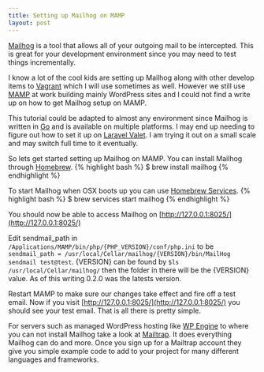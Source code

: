 ```yaml
---
title: Setting up Mailhog on MAMP
layout: post
---
```

[Mailhog](https://github.com/mailhog/MailHog) is a tool that allows all of your outgoing mail to be intercepted. This is great for your development environment since you may need to test things incrementally. 

I know a lot of the cool kids are setting up Mailhog along with other develop items to [Vagrant](https://www.vagrantup.com/) which I will use sometimes as well. However we still use [MAMP](https://www.mamp.info/) at work building mainly WordPress sites and I could not find a write up on how to get Mailhog setup on MAMP. 

This tutorial could be adapted to almost any environment since Mailhog is written in [Go](https://golang.org/) and is available on multiple platforms. I may end up needing to figure out how to set it up on [Laravel Valet](https://laravel.com/docs/valet). I am trying it out on a small scale and may switch full time to it eventually.

So lets get started setting up Mailhog on MAMP. You can install Mailhog through [Homebrew](http://brew.sh/).
{% highlight bash %}
$ brew install mailhog
{% endhighlight %}

To start Mailhog when OSX boots up you can use [Homebrew Services](https://github.com/Homebrew/homebrew-services).
{% highlight bash %}
$ brew services start mailhog
{% endhighlight %}

You should now be able to access Mailhog on [http://127.0.0.1:8025/](http://127.0.0.1:8025/)

Edit sendmail_path in `/Applications/MAMP/bin/php/{PHP_VERSION}/conf/php.ini` to be `sendmail_path = /usr/local/Cellar/mailhog/{VERSION}/bin/MailHog sendmail test@test`. {VERSION} can be found by `$ls /usr/local/Cellar/mailhog/` then the folder in there will be the {VERSION} value. As of this writing 0.2.0 was the latests version.

Restart MAMP to make sure our changes take effect and fire off a test email. Now if you visit [http://127.0.0.1:8025/](http://127.0.0.1:8025/) you should see your test email. That is all there is pretty simple.

For servers such as managed WordPress hosting like [WP Engine](https://wpengine.com/) to where you can not install Mailhog take a look at [Mailtrap](https://mailtrap.io/). It does everything Mailhog can do and more. Once you sign up for a Mailtrap account they give you simple example code to add to your project for many different languages and frameworks.


